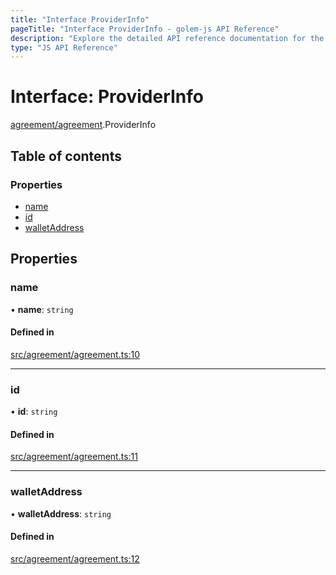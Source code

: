 ```yaml
---
title: "Interface ProviderInfo"
pageTitle: "Interface ProviderInfo - golem-js API Reference"
description: "Explore the detailed API reference documentation for the Interface ProviderInfo within the golem-js SDK for the Golem Network."
type: "JS API Reference"
---
```

# Interface: ProviderInfo

[agreement/agreement](../modules/agreement_agreement).ProviderInfo

## Table of contents

### Properties

- [name](agreement_agreement.ProviderInfo#name)
- [id](agreement_agreement.ProviderInfo#id)
- [walletAddress](agreement_agreement.ProviderInfo#walletaddress)

## Properties

### name

• **name**: `string`

#### Defined in

[src/agreement/agreement.ts:10](https://github.com/golemfactory/golem-js/blob/e7b6d14/src/agreement/agreement.ts#L10)

___

### id

• **id**: `string`

#### Defined in

[src/agreement/agreement.ts:11](https://github.com/golemfactory/golem-js/blob/e7b6d14/src/agreement/agreement.ts#L11)

___

### walletAddress

• **walletAddress**: `string`

#### Defined in

[src/agreement/agreement.ts:12](https://github.com/golemfactory/golem-js/blob/e7b6d14/src/agreement/agreement.ts#L12)
